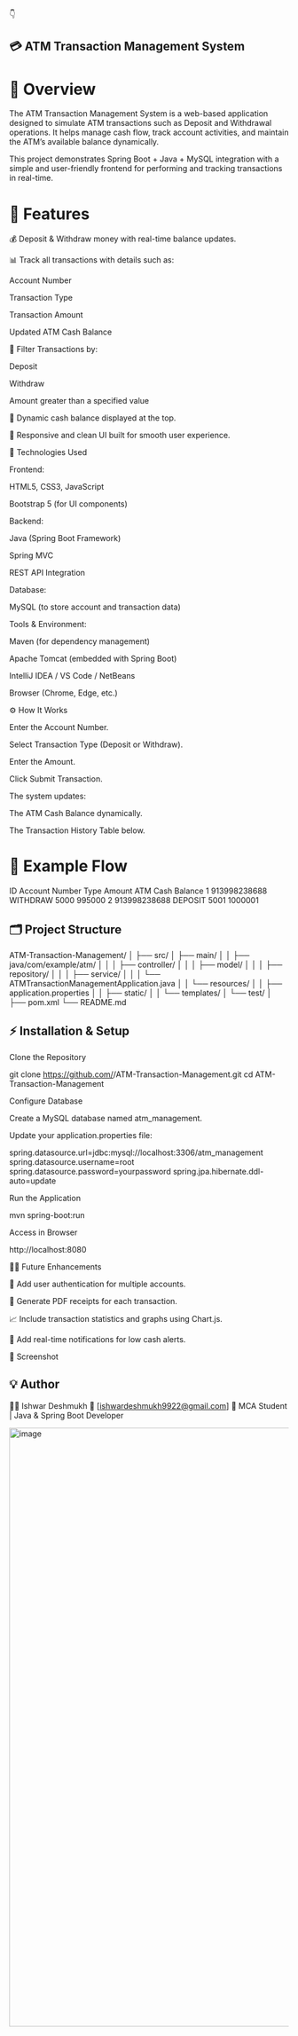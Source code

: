 👇

<h2>💳 ATM Transaction Management System</h2>
<h1>📘 Overview</h1>

The ATM Transaction Management System is a web-based application designed to simulate ATM transactions such as Deposit and Withdrawal operations. It helps manage cash flow, track account activities, and maintain the ATM’s available balance dynamically.

This project demonstrates Spring Boot + Java + MySQL integration with a simple and user-friendly frontend for performing and tracking transactions in real-time.

<h1>🚀 Features</h1>

💰 Deposit & Withdraw money with real-time balance updates.

📊 Track all transactions with details such as:

Account Number

Transaction Type

Transaction Amount

Updated ATM Cash Balance

🔎 Filter Transactions by:

Deposit

Withdraw

Amount greater than a specified value

🧾 Dynamic cash balance displayed at the top.

🎨 Responsive and clean UI built for smooth user experience.

🧠 Technologies Used

Frontend:

HTML5, CSS3, JavaScript

Bootstrap 5 (for UI components)

Backend:

Java (Spring Boot Framework)

Spring MVC

REST API Integration

Database:

MySQL (to store account and transaction data)

Tools & Environment:

Maven (for dependency management)

Apache Tomcat (embedded with Spring Boot)

IntelliJ IDEA / VS Code / NetBeans

Browser (Chrome, Edge, etc.)

⚙️ How It Works

Enter the Account Number.

Select Transaction Type (Deposit or Withdraw).

Enter the Amount.

Click Submit Transaction.

The system updates:

The ATM Cash Balance dynamically.

The Transaction History Table below.

<h1>📄 Example Flow</h1>
ID	Account Number	Type	Amount	ATM Cash Balance
1	913998238688	WITHDRAW	5000	995000
2	913998238688	DEPOSIT	5001	1000001

<h2>🗂️ Project Structure</h2>
ATM-Transaction-Management/
│
├── src/
│   ├── main/
│   │   ├── java/com/example/atm/
│   │   │   ├── controller/
│   │   │   ├── model/
│   │   │   ├── repository/
│   │   │   ├── service/
│   │   │   └── ATMTransactionManagementApplication.java
│   │   └── resources/
│   │       ├── application.properties
│   │       ├── static/
│   │       └── templates/
│   └── test/
│
├── pom.xml
└── README.md

<h2>⚡ Installation & Setup </h2>

Clone the Repository

git clone https://github.com/<your-username>/ATM-Transaction-Management.git
cd ATM-Transaction-Management


Configure Database

Create a MySQL database named atm_management.

Update your application.properties file:

spring.datasource.url=jdbc:mysql://localhost:3306/atm_management
spring.datasource.username=root
spring.datasource.password=yourpassword
spring.jpa.hibernate.ddl-auto=update


Run the Application

mvn spring-boot:run


Access in Browser

http://localhost:8080

🧑‍💻 Future Enhancements

🔐 Add user authentication for multiple accounts.

🧾 Generate PDF receipts for each transaction.

📈 Include transaction statistics and graphs using Chart.js.

💬 Add real-time notifications for low cash alerts.

📸 Screenshot

<h2>💡 Author </h2>

👨‍💻 Ishwar Deshmukh
📧 [ishwardeshmukh9922@gmail.com]
📍 MCA Student | Java & Spring Boot Developer

<img width="1920" height="1080" alt="image" src="https://github.com/user-attachments/assets/23eaa1e2-3e2f-4106-bf99-eec157aaee33" />
